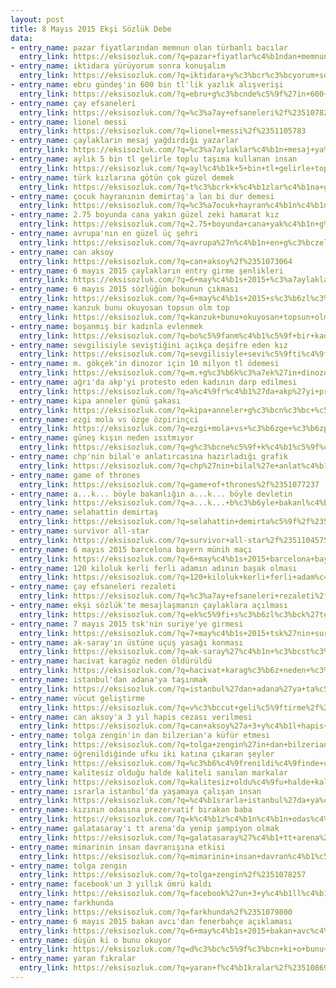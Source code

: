 ```yaml
---
layout: post
title: 8 Mayıs 2015 Ekşi Sözlük Debe
data:
- entry_name: pazar fiyatlarından memnun olan türbanlı bacılar
  entry_link: https://eksisozluk.com/?q=pazar+fiyatlar%c4%b1ndan+memnun+olan+t%c3%bcrbanl%c4%b1+bac%c4%b1lar%2f%2351075820
- entry_name: iktidara yürüyorum sonra konuşalım
  entry_link: https://eksisozluk.com/?q=iktidara+y%c3%bcr%c3%bcyorum+sonra+konu%c5%9fal%c4%b1m%2f%2351098977
- entry_name: ebru gündeş'in 600 bin tl'lik yazlık alışverişi
  entry_link: https://eksisozluk.com/?q=ebru+g%c3%bcnde%c5%9f%27in+600+bin+tl%27lik+yazl%c4%b1k+al%c4%b1%c5%9fveri%c5%9fi%2f%2351073105
- entry_name: çay efsaneleri
  entry_link: https://eksisozluk.com/?q=%c3%a7ay+efsaneleri%2f%2351078275
- entry_name: lionel messi
  entry_link: https://eksisozluk.com/?q=lionel+messi%2f%2351105783
- entry_name: çaylakların mesaj yağdırdığı yazarlar
  entry_link: https://eksisozluk.com/?q=%c3%a7aylaklar%c4%b1n+mesaj+ya%c4%9fd%c4%b1rd%c4%b1%c4%9f%c4%b1+yazarlar%2f%2351093383
- entry_name: aylık 5 bin tl gelirle toplu taşıma kullanan insan
  entry_link: https://eksisozluk.com/?q=ayl%c4%b1k+5+bin+tl+gelirle+toplu+ta%c5%9f%c4%b1ma+kullanan+insan%2f%2351073031
- entry_name: türk kızlarına götün çok güzel demek
  entry_link: https://eksisozluk.com/?q=t%c3%bcrk+k%c4%b1zlar%c4%b1na+g%c3%b6t%c3%bcn+%c3%a7ok+g%c3%bczel+demek%2f%2351090889
- entry_name: çocuk hayranının demirtaş'a lan bi dur demesi
  entry_link: https://eksisozluk.com/?q=%c3%a7ocuk+hayran%c4%b1n%c4%b1n+demirta%c5%9f%27a+lan+bi+dur+demesi%2f%2351078033
- entry_name: 2.75 boyunda cana yakın güzel zeki hamarat kız
  entry_link: https://eksisozluk.com/?q=2.75+boyunda+cana+yak%c4%b1n+g%c3%bczel+zeki+hamarat+k%c4%b1z%2f%2351077593
- entry_name: avrupa'nın en güzel üç şehri
  entry_link: https://eksisozluk.com/?q=avrupa%27n%c4%b1n+en+g%c3%bczel+%c3%bc%c3%a7+%c5%9fehri%2f%2351079237
- entry_name: can aksoy
  entry_link: https://eksisozluk.com/?q=can+aksoy%2f%2351073064
- entry_name: 6 mayıs 2015 çaylakların entry girme şenlikleri
  entry_link: https://eksisozluk.com/?q=6+may%c4%b1s+2015+%c3%a7aylaklar%c4%b1n+entry+girme+%c5%9fenlikleri%2f%2351081516
- entry_name: 6 mayıs 2015 sözlüğün bokunun çıkması
  entry_link: https://eksisozluk.com/?q=6+may%c4%b1s+2015+s%c3%b6zl%c3%bc%c4%9f%c3%bcn+bokunun+%c3%a7%c4%b1kmas%c4%b1%2f%2351086366
- entry_name: kanzuk bunu okuyosan topsun olm top
  entry_link: https://eksisozluk.com/?q=kanzuk+bunu+okuyosan+topsun+olm+top%2f%2351071269
- entry_name: boşanmış bir kadınla evlenmek
  entry_link: https://eksisozluk.com/?q=bo%c5%9fanm%c4%b1%c5%9f+bir+kad%c4%b1nla+evlenmek%2f%2351076455
- entry_name: sevgilisiyle seviştiğini açıkça deşifre eden kız
  entry_link: https://eksisozluk.com/?q=sevgilisiyle+sevi%c5%9fti%c4%9fini+a%c3%a7%c4%b1k%c3%a7a+de%c5%9fifre+eden+k%c4%b1z%2f%2351081854
- entry_name: m. gökçek'in dinozor için 10 milyon tl ödemesi
  entry_link: https://eksisozluk.com/?q=m.+g%c3%b6k%c3%a7ek%27in+dinozor+i%c3%a7in+10+milyon+tl+%c3%b6demesi%2f%2351089960
- entry_name: ağrı'da akp'yi protesto eden kadının darp edilmesi
  entry_link: https://eksisozluk.com/?q=a%c4%9fr%c4%b1%27da+akp%27yi+protesto+eden+kad%c4%b1n%c4%b1n+darp+edilmesi%2f%2351092697
- entry_name: kipa anneler günü şakası
  entry_link: https://eksisozluk.com/?q=kipa+anneler+g%c3%bcn%c3%bc+%c5%9fakas%c4%b1%2f%2351077363
- entry_name: ezgi mola vs özge özpirinçci
  entry_link: https://eksisozluk.com/?q=ezgi+mola+vs+%c3%b6zge+%c3%b6zpirin%c3%a7ci%2f%2351074889
- entry_name: güneş kışın neden ısıtmıyor
  entry_link: https://eksisozluk.com/?q=g%c3%bcne%c5%9f+k%c4%b1%c5%9f%c4%b1n+neden+%c4%b1s%c4%b1tm%c4%b1yor%2f%2351090952
- entry_name: chp'nin bilal'e anlatırcasına hazırladığı grafik
  entry_link: https://eksisozluk.com/?q=chp%27nin+bilal%27e+anlat%c4%b1rcas%c4%b1na+haz%c4%b1rlad%c4%b1%c4%9f%c4%b1+grafik%2f%2351102917
- entry_name: game of thrones
  entry_link: https://eksisozluk.com/?q=game+of+thrones%2f%2351077237
- entry_name: a...k... böyle bakanlığın a...k... böyle devletin
  entry_link: https://eksisozluk.com/?q=a...k...+b%c3%b6yle+bakanl%c4%b1%c4%9f%c4%b1n+a...k...+b%c3%b6yle+devletin%2f%2351072663
- entry_name: selahattin demirtaş
  entry_link: https://eksisozluk.com/?q=selahattin+demirta%c5%9f%2f%2351076161
- entry_name: survivor all-star
  entry_link: https://eksisozluk.com/?q=survivor+all-star%2f%2351104575
- entry_name: 6 mayıs 2015 barcelona bayern münih maçı
  entry_link: https://eksisozluk.com/?q=6+may%c4%b1s+2015+barcelona+bayern+m%c3%bcnih+ma%c3%a7%c4%b1%2f%2351104551
- entry_name: 120 kiloluk kerli ferli adamın adının başak olması
  entry_link: https://eksisozluk.com/?q=120+kiloluk+kerli+ferli+adam%c4%b1n+ad%c4%b1n%c4%b1n+ba%c5%9fak+olmas%c4%b1%2f%2351075113
- entry_name: çay efsaneleri rezaleti
  entry_link: https://eksisozluk.com/?q=%c3%a7ay+efsaneleri+rezaleti%2f%2351087051
- entry_name: ekşi sözlük'te mesajlaşmanın çaylaklara açılması
  entry_link: https://eksisozluk.com/?q=ek%c5%9fi+s%c3%b6zl%c3%bck%27te+mesajla%c5%9fman%c4%b1n+%c3%a7aylaklara+a%c3%a7%c4%b1lmas%c4%b1%2f%2351086806
- entry_name: 7 mayıs 2015 tsk'nin suriye'ye girmesi
  entry_link: https://eksisozluk.com/?q=7+may%c4%b1s+2015+tsk%27nin+suriye%27ye+girmesi%2f%2351105952
- entry_name: ak-saray'ın üstüne uçuş yasağı konması
  entry_link: https://eksisozluk.com/?q=ak-saray%27%c4%b1n+%c3%bcst%c3%bcne+u%c3%a7u%c5%9f+yasa%c4%9f%c4%b1+konmas%c4%b1%2f%2351074716
- entry_name: hacivat karagöz neden öldürüldü
  entry_link: https://eksisozluk.com/?q=hacivat+karag%c3%b6z+neden+%c3%b6ld%c3%bcr%c3%bcld%c3%bc%2f%2351081124
- entry_name: istanbul'dan adana'ya taşınmak
  entry_link: https://eksisozluk.com/?q=istanbul%27dan+adana%27ya+ta%c5%9f%c4%b1nmak%2f%2351075498
- entry_name: vücut geliştirme
  entry_link: https://eksisozluk.com/?q=v%c3%bccut+geli%c5%9ftirme%2f%2351073677
- entry_name: can aksoy'a 3 yıl hapis cezası verilmesi
  entry_link: https://eksisozluk.com/?q=can+aksoy%27a+3+y%c4%b1l+hapis+cezas%c4%b1+verilmesi%2f%2351074475
- entry_name: tolga zengin'in dan bilzerian'a küfür etmesi
  entry_link: https://eksisozluk.com/?q=tolga+zengin%27in+dan+bilzerian%27a+k%c3%bcf%c3%bcr+etmesi%2f%2351079693
- entry_name: öğrenildiğinde ufku iki katına çıkaran şeyler
  entry_link: https://eksisozluk.com/?q=%c3%b6%c4%9frenildi%c4%9finde+ufku+iki+kat%c4%b1na+%c3%a7%c4%b1karan+%c5%9feyler%2f%2351074903
- entry_name: kalitesiz olduğu halde kaliteli sanılan markalar
  entry_link: https://eksisozluk.com/?q=kalitesiz+oldu%c4%9fu+halde+kaliteli+san%c4%b1lan+markalar%2f%2351071490
- entry_name: ısrarla istanbul'da yaşamaya çalışan insan
  entry_link: https://eksisozluk.com/?q=%c4%b1srarla+istanbul%27da+ya%c5%9famaya+%c3%a7al%c4%b1%c5%9fan+insan%2f%2351078982
- entry_name: kızının odasına prezervatif bırakan baba
  entry_link: https://eksisozluk.com/?q=k%c4%b1z%c4%b1n%c4%b1n+odas%c4%b1na+prezervatif+b%c4%b1rakan+baba%2f%2351087764
- entry_name: galatasaray'ı tt arena'da yenip şampiyon olmak
  entry_link: https://eksisozluk.com/?q=galatasaray%27%c4%b1+tt+arena%27da+yenip+%c5%9fampiyon+olmak%2f%2351079076
- entry_name: mimarinin insan davranışına etkisi
  entry_link: https://eksisozluk.com/?q=mimarinin+insan+davran%c4%b1%c5%9f%c4%b1na+etkisi%2f%2351072808
- entry_name: tolga zengin
  entry_link: https://eksisozluk.com/?q=tolga+zengin%2f%2351078257
- entry_name: facebook'un 3 yıllık ömrü kaldı
  entry_link: https://eksisozluk.com/?q=facebook%27un+3+y%c4%b1ll%c4%b1k+%c3%b6mr%c3%bc+kald%c4%b1%2f%2351071252
- entry_name: farkhunda
  entry_link: https://eksisozluk.com/?q=farkhunda%2f%2351079800
- entry_name: 6 mayıs 2015 bakan avcı'dan fenerbahçe açıklaması
  entry_link: https://eksisozluk.com/?q=6+may%c4%b1s+2015+bakan+avc%c4%b1%27dan+fenerbah%c3%a7e+a%c3%a7%c4%b1klamas%c4%b1%2f%2351089808
- entry_name: düşün ki o bunu okuyor
  entry_link: https://eksisozluk.com/?q=d%c3%bc%c5%9f%c3%bcn+ki+o+bunu+okuyor%2f%2351102499
- entry_name: yaran fıkralar
  entry_link: https://eksisozluk.com/?q=yaran+f%c4%b1kralar%2f%2351086969
---
```

